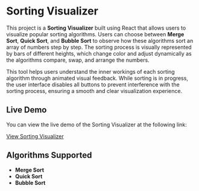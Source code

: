 # Sorting Visualizer

This project is a **Sorting Visualizer** built using React that allows users to visualize popular sorting algorithms. Users can choose between **Merge Sort**, **Quick Sort**, and **Bubble Sort** to observe how these algorithms sort an array of numbers step by step. The sorting process is visually represented by bars of different heights, which change color and adjust dynamically as the algorithms compare, swap, and arrange the numbers.

This tool helps users understand the inner workings of each sorting algorithm through animated visual feedback. While sorting is in progress, the user interface disables all buttons to prevent interference with the sorting process, ensuring a smooth and clear visualization experience.

## Live Demo

You can view the live demo of the Sorting Visualizer at the following link:

[View Sorting Visualizer](https://sivani-l-r.github.io/sort-visualizer/)

## Algorithms Supported
- **Merge Sort**
- **Quick Sort**
- **Bubble Sort**






